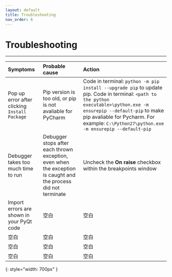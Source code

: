 ```yaml
---
layout: default
title: Troubleshooting
nav_order: 6
---
```


# Troubleshooting

---

|  Symptoms  | Probable cause  | Action |
| :----------| :----------------| :--------|
|Pop up error after clicking `Install Package`|Pip version is too old, or pip is not avaliable for PyCharm| Code in terminal: `python -m pip install --upgrade pip` to update pip. Code in terminal: `<path to the python executable>\python.exe -m ensurepip --default-pip` to make pip avaliable for Pycharm. For example: `C:\Python27\python.exe -m ensurepip --default-pip`|
|Debugger takes too much time to run|Debugger stops after each thrown exception, even when the exception is caught and the process did not terminate|Uncheck the **On raise** checkbox within the breakpoints window|
|Import errors are shown in your PyQt code| 空白 | 空白|
| 空白 | 空白 | 空白|
| 空白 | 空白 | 空白|
| 空白 | 空白 | 空白|
{: style="width: 700px" }
